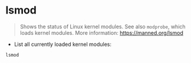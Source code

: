 # lsmod

> Shows the status of Linux kernel modules.
> See also `modprobe`, which loads kernel modules.
> More information: <https://manned.org/lsmod>

- List all currently loaded kernel modules:

`lsmod`
